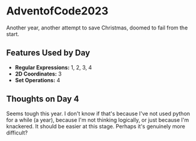 # AdventofCode2023

Another year, another attempt to save Christmas, doomed to fail from the start.


## Features Used by Day
- **Regular Expressions:** 1, 2, 3, 4
- **2D Coordinates:** 3
- **Set Operations:** 4

## Thoughts on Day 4
Seems tough this year. I don't know if that's because I've not used python for a while (a year), because I'm
not thinking logically, or just because I'm knackered. It should be easier at this stage. Perhaps it's genuinely more difficult?
